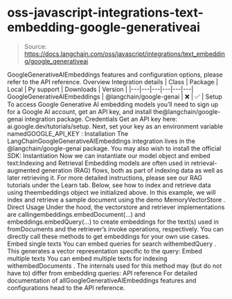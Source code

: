 # oss-javascript-integrations-text-embedding-google-generativeai

> Source: https://docs.langchain.com/oss/javascript/integrations/text_embedding/google_generativeai

GoogleGenerativeAIEmbeddings
features and configuration options, please refer to the API reference.
Overview
Integration details
| Class | Package | Local | Py support | Downloads | Version |
|---|---|---|---|---|---|
GoogleGenerativeAIEmbeddings | @langchain/google-genai | ❌ | ✅ |
Setup
To access Google Generative AI embedding models you’ll need to sign up for a Google AI account, get an API key, and install the@langchain/google-genai
integration package.
Credentials
Get an API key here: ai.google.dev/tutorials/setup. Next, set your key as an environment variable namedGOOGLE_API_KEY
:
Installation
The LangChainGoogleGenerativeAIEmbeddings
integration lives in the @langchain/google-genai
package. You may also wish to install the official SDK:
Instantiation
Now we can instantiate our model object and embed text:Indexing and Retrieval
Embedding models are often used in retrieval-augmented generation (RAG) flows, both as part of indexing data as well as later retrieving it. For more detailed instructions, please see our RAG tutorials under the Learn tab. Below, see how to index and retrieve data using theembeddings
object we initialized above. In this example, we will index and retrieve a sample document using the demo MemoryVectorStore
.
Direct Usage
Under the hood, the vectorstore and retriever implementations are callingembeddings.embedDocument(...)
and embeddings.embedQuery(...)
to create embeddings for the text(s) used in fromDocuments
and the retriever’s invoke
operations, respectively.
You can directly call these methods to get embeddings for your own use cases.
Embed single texts
You can embed queries for search withembedQuery
. This generates a vector representation specific to the query:
Embed multiple texts
You can embed multiple texts for indexing withembedDocuments
. The internals used for this method may (but do not have to) differ from embedding queries:
API reference
For detailed documentation of allGoogleGenerativeAIEmbeddings
features and configurations head to the API reference.